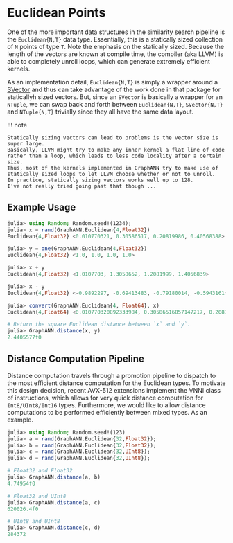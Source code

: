 # Euclidean Points

One of the more important data structures in the similarity search pipeline is the `Euclidean{N,T}` data type.
Essentially, this is a statically sized collection of `N` points of type `T`.
Note the emphasis on the statically sized.
Because the length of the vectors are known at compile time, the compiler (aka LLVM) is able to completely unroll loops, which can generate extremely efficient kernels.

As an implementation detail, `Euclidean{N,T}` is simply a wrapper around a [SVector](https://github.com/JuliaArrays/StaticArrays.jl) and thus can take advantage of the work done in that package for staticallyh sized vectors.
But, since an `SVector` is basically a wrapper for an `NTuple`, we can swap back and forth between `Euclidean{N,T}`, `SVector{N,T}` and `NTuple{N,T}` trivially since they all have the same data layout.

!!! note

    Statically sizing vectors can lead to problems is the vector size is super large.
    Basically, LLVM might try to make any inner kernel a flat line of code rather than a loop, which leads to less code locality after a certain size.
    Thus, most of the kernels implemented in GraphANN try to make use of statically sized loops to let LLVM choose whether or not to unroll.
    In practice, statically sizing vectors works well up to 128.
    I've not really tried going past that though ...

## Example Usage

```julia
julia> using Random; Random.seed!(1234);
julia> x = rand(GraphANN.Euclidean{4,Float32})
Euclidean{4,Float32} <0.010770321, 0.30586517, 0.20819986, 0.40568388>

julia> y = one(GraphANN.Euclidean{4,Float32})
Euclidean{4,Float32} <1.0, 1.0, 1.0, 1.0>

julia> x + y
Euclidean{4,Float32} <1.0107703, 1.3058652, 1.2081999, 1.4056839>

julia> x - y
Euclidean{4,Float32} <-0.9892297, -0.69413483, -0.79180014, -0.5943161>

julia> convert(GraphANN.Euclidean{4, Float64}, x)
Euclidean{4,Float64} <0.010770320892333984, 0.30586516857147217, 0.2081998586654663, 0.40568387508392334>

# Return the square Euclidean distance between `x` and `y`.
julia> GraphANN.distance(x, y)
2.4405577f0
```

## Distance Computation Pipeline

Distance computation travels through a promotion pipeline to dispatch to the most efficient distance computation for the Euclidean types.
To motivate this design decision, recent AVX-512 extensions implement the VNNI class of instructions, which allows for very quick distance computation for `Int8/UInt8/Int16` types.
Furthermore, we would like to allow distance computations to be performed efficiently between mixed types.
As an example.
```julia
julia> using Random; Random.seed!(123)
julia> a = rand(GraphANN.Euclidean{32,Float32});
julia> b = rand(GraphANN.Euclidean{32,Float32});
julia> c = rand(GraphANN.Euclidean{32,UInt8});
julia> d = rand(GraphANN.Euclidean{32,UInt8});

# Float32 and Float32
julia> GraphANN.distance(a, b)
4.74954f0

# Float32 and UInt8
julia> GraphANN.distance(a, c)
620026.4f0

# UInt8 and UInt8
julia> GraphANN.distance(c, d)
284372

```
